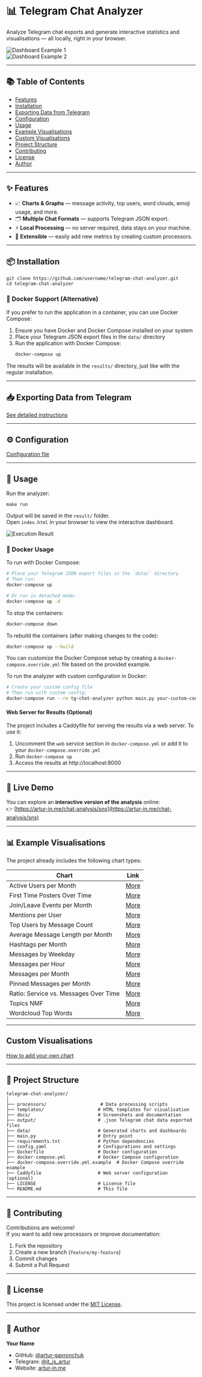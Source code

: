 # 📊 Telegram Chat Analyzer

Analyze Telegram chat exports and generate interactive statistics and visualisations — all locally, right in your
browser.

![Dashboard Example 1](docs/main_readme/example_graphic_1.png)  
![Dashboard Example 2](docs/main_readme/example_graphic_2.png)

---

## 📚 Table of Contents

- [Features](#-features)
- [Installation](#-installation)
- [Exporting Data from Telegram](#-exporting-data-from-telegram)
- [Configuration](#-configuration)
- [Usage](#-usage)
- [Example Visualisations](#-example-visualisations)
- [Custom Visualisations](#-custom-visualisations)
- [Project Structure](#-project-structure)
- [Contributing](#-contributing)
- [License](#-license)
- [Author](#-author)

---

## ✨ Features

- 📈 **Charts & Graphs** — message activity, top users, word clouds, emoji usage, and more.
- 🗂 **Multiple Chat Formats** — supports Telegram JSON export.
- ⚡ **Local Processing** — no server required, data stays on your machine.
- 🔌 **Extensible** — easily add new metrics by creating custom processors.

---

## 📦 Installation

```
git clone https://github.com/username/telegram-chat-analyzer.git
cd telegram-chat-analyzer
```

### 🐳 Docker Support (Alternative)

If you prefer to run the application in a container, you can use Docker Compose:

1. Ensure you have Docker and Docker Compose installed on your system
2. Place your Telegram JSON export files in the `data/` directory
3. Run the application with Docker Compose:
   ```bash
   docker-compose up
   ```

The results will be available in the `results/` directory, just like with the regular installation.

---

## 📥 Exporting Data from Telegram

[See detailed instructions](docs/how_to_extract_data/how_to_extract_data.md)

---

## ⚙️ Configuration

[Configuration file](config.yaml)

---

## 🚀 Usage

Run the analyzer:

```
make run
```

Output will be saved in the `result/` folder.  
Open `index.html` in your browser to view the interactive dashboard.

![Execution Result](docs/main_readme/data_result.png)

### 🐳 Docker Usage

To run with Docker Compose:

```bash
# Place your Telegram JSON export files in the `data/` directory
# Then run:
docker-compose up

# Or run in detached mode:
docker-compose up -d
```

To stop the containers:
```bash
docker-compose down
```

To rebuild the containers (after making changes to the code):
```bash
docker-compose up --build
```

You can customize the Docker Compose setup by creating a `docker-compose.override.yml` file based on the provided example.

To run the analyzer with custom configuration in Docker:
```bash
# Create your custom config file
# Then run with custom config:
docker-compose run --rm tg-chat-analyzer python main.py your-custom-config.yaml
```

#### Web Server for Results (Optional)

The project includes a Caddyfile for serving the results via a web server. To use it:

1. Uncomment the `web` service section in `docker-compose.yml` or add it to your `docker-compose.override.yml`
2. Run `docker-compose up`
3. Access the results at http://localhost:8000

---

## 🔗 Live Demo

You can explore an **interactive version of the analysis** online:  
👉 [https://artur-in.me/chat-analysis/sns](https://artur-in.me/chat-analysis/sns)

---

## 📊 Example Visualisations

The project already includes the following chart types:

| Chart                                 | Link                                                                                                |
|---------------------------------------|-----------------------------------------------------------------------------------------------------|
| Active Users per Month                | [More](docs/graphics_info/active_users_per_month/active_users_per_month.md)                         |
| First Time Posters Over Time          | [More](docs/graphics_info/first_time_posters_over_time/first_time_posters_over_time.md)             |
| Join/Leave Events per Month           | [More](docs/graphics_info/join_leave_events_per_month/join_leave_events_per_month.md)               |
| Mentions per User                     | [More](docs/graphics_info/mentions_per_user/mentions_per_user.md)                                   |
| Top Users by Message Count            | [More](docs/graphics_info/top_users_by_messages_from_id/top_users_by_messages_from_id.md)           |
| Average Message Length per Month      | [More](docs/graphics_info/average_message_length_per_month/average_message_length_per_month.md)     |
| Hashtags per Month                    | [More](docs/graphics_info/hashtags_per_month/hashtags_per_month.md)                                 |
| Messages by Weekday                   | [More](docs/graphics_info/messages_by_weekday/messages_by_weekday.md)                               |
| Messages per Hour                     | [More](docs/graphics_info/messages_per_hour/messages_per_hour.md)                                   |
| Messages per Month                    | [More](docs/graphics_info/messages_per_month/messages_per_month.md)                                 |
| Pinned Messages per Month             | [More](docs/graphics_info/pinned_messages_per_month/pinned_messages_per_month.md)                   |
| Ratio: Service vs. Messages Over Time | [More](docs/graphics_info/ratio_service_vs_message_over_time/ratio_service_vs_message_over_time.md) |
| Topics NMF                            | [More](docs/graphics_info/topics_nmf/topics_nmf.md)                                                 |
| Wordcloud Top Words                   | [More](docs/graphics_info/wordcloud_top_words/wordcloud_top_words.md)                               |

---

## Custom Visualisations

[How to add your own chart](docs/custom_visualisation/custom_visualisation.md)

---

## 📂 Project Structure

```
telegram-chat-analyzer/
│
├── processors/                    # Data processing scripts
├── templates/                    # HTML templates for visualisation
├── docs/                         # Screenshots and documentation
├── output/                       # .json Telegram chat data exported files
├── data/                         # Generated charts and dashboards
├── main.py                       # Entry point
├── requirements.txt              # Python dependencies
├── config.yaml                   # Configurations and settings
├── Dockerfile                    # Docker configuration
├── docker-compose.yml            # Docker Compose configuration
├── docker-compose.override.yml.example  # Docker Compose override example
├── Caddyfile                     # Web server configuration (optional)
├── LICENSE                       # License file
└── README.md                     # This file
```

---

## 🤝 Contributing

Contributions are welcome!  
If you want to add new processors or improve documentation:

1. Fork the repository
2. Create a new branch (`feature/my-feature`)
3. Commit changes
4. Submit a Pull Request

---

## 📜 License

This project is licensed under the [MIT License](LICENSE).

---

## 👤 Author

**Your Name**

- GitHub: [@artur-gavronchuk](https://github.com/artur-gavronchuk)
- Telegram: [@it_is_artur](https://t.me/it_is_artur)
- Website: [artur-in.me](https://artur-in.me/)  
